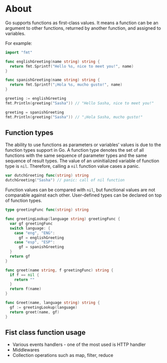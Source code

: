 # About

Go supports functions as first-class values. It means a function can be an argument to other functions, returned by another function, and assigned to variables.

For example:
```go
import "fmt"

func englishGreeting(name string) string {
  return fmt.Sprintf("Hello %s, nice to meet you!", name)
}

func spanishGreeting(name string) string {
  return fmt.Sprintf("¡Hola %s, mucho gusto!", name)
}

greeting := englishGreeting
fmt.Println(greeting("Sasha")) // "Hello Sasha, nice to meet you!"

greeting = spanishGreeting
fmt.Println(greeting("Sasha")) // "¡Hola Sasha, mucho gusto!"
```

## Function types
The ability to use functions as parameters or variables' values is due to the function types support in Go. A function type denotes the set of all functions with the same sequence of parameter types and the same sequence of result types.
The value of an uninitialized variable of function type is `nil`. Therefore, calling a `nil` function value cases a panic.

```go
var dutchGreeting func(string) string
dutchGreeting("Sasha") // panic: call of nil function
```

Function values can be compared with `nil`, but functional values are not comparable against each other. User-defined types can be declared on top of function types.
```go
type greetingFunc func(string) string

func greetingLookup(language string) greetingFunc {
  var gf greetingFunc
  switch language: {
    case "eng", "ENG":
      gf = englishGreeting
    case "esp", "ESP":
      gf = spanishGreeting
  }
  return gf
}

func greet(name string, f greetingFunc) string {
  if f == nil {
    return ""
  }
  return f(name)
}

func Greet(name, language string) string {
  gf := greetingLookup(language)
  return greet(name, gf)
}
```

## Fist class function usage
* Various events handlers - one of the most used is HTTP handler
* Middlewares
* Collection operations such as map, filter, reduce